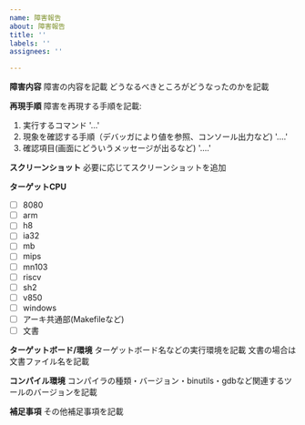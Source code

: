 ```yaml
---
name: 障害報告
about: 障害報告
title: ''
labels: ''
assignees: ''

---
```


**障害内容**
障害の内容を記載
どうなるべきところがどうなったのかを記載

**再現手順**
障害を再現する手順を記載:
1. 実行するコマンド '...'
2. 現象を確認する手順（デバッガにより値を参照、コンソール出力など) '....'
3. 確認項目(画面にどういうメッセージが出るなど) '....'


**スクリーンショット**
必要に応じてスクリーンショットを追加

**ターゲットCPU**
 - [ ] 8080
 - [ ] arm
 - [ ] h8
 - [ ] ia32
 - [ ] mb
 - [ ] mips
 - [ ] mn103
 - [ ] riscv
 - [ ] sh2
 - [ ] v850
 - [ ] windows
- [ ] アーキ共通部(Makefileなど)
- [ ] 文書

**ターゲットボード/環境**
ターゲットボード名などの実行環境を記載
文書の場合は文書ファイル名を記載

**コンパイル環境**
コンパイラの種類・バージョン・binutils・gdbなど関連するツールのバージョンを記載

**補足事項**
その他補足事項を記載
